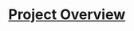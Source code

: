 # [Project Overview](https://github.com/cu-ecen-aeld/final-project-BhaktiRamani/wiki/Project-Overview)
